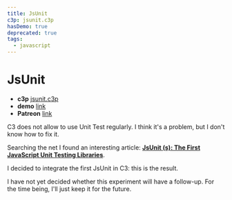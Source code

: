 ```yaml
---
title: JsUnit
c3p: jsunit.c3p
hasDemo: true
deprecated: true
tags:
  - javascript
---
```


# JsUnit

* **c3p** [jsunit.c3p](source/c3p/jsunit.c3p)
* **demo** [link](demo)
* **Patreon** [link](https://patreon.com/el3um4s)


C3 does not allow to use Unit Test regularly. I think it's a problem, but I don't know how to fix it.

Searching the net I found an interesting article: **[JsUnit (s): The First JavaScript Unit Testing Libraries](https://medium.com/@denny.headrick/jsunit-s-the-first-javascript-unit-testing-libraries-af57d51d6ea1)**.

I decided to integrate the first JsUnit in C3: this is the result.

I have not yet decided whether this experiment will have a follow-up. For the time being, I'll just keep it for the future.
